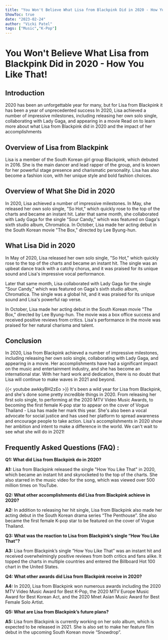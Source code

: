```yaml
---
title: "You Won't Believe What Lisa from Blackpink Did in 2020 - How You Like That!"
ShowToc: true 
date: "2023-02-24"
author: "Vicki Patel" 
tags: ["Music","K-Pop"]
---
```

# You Won't Believe What Lisa from Blackpink Did in 2020 - How You Like That!

## Introduction 

2020 has been an unforgettable year for many, but for Lisa from Blackpink it has been a year of unprecedented success In 2020, Lisa achieved a number of impressive milestones, including releasing her own solo single, collaborating with Lady Gaga, and appearing in a movie Read on to learn more about what Lisa from Blackpink did in 2020 and the impact of her accomplishments

## Overview of Lisa from Blackpink

Lisa is a member of the South Korean girl group Blackpink, which debuted in 2016. She is the main dancer and lead rapper of the group, and is known for her powerful stage presence and charismatic personality. Lisa has also become a fashion icon, with her unique style and bold fashion choices. 

## Overview of What She Did in 2020

In 2020, Lisa achieved a number of impressive milestones. In May, she released her own solo single, "So Hot," which quickly rose to the top of the charts and became an instant hit. Later that same month, she collaborated with Lady Gaga for the single "Sour Candy," which was featured on Gaga's sixth studio album, Chromatica. In October, Lisa made her acting debut in the South Korean movie "The Box," directed by Lee Byung-hun. 

## What Lisa Did in 2020

In May of 2020, Lisa released her own solo single, "So Hot," which quickly rose to the top of the charts and became an instant hit. The single was an upbeat dance track with a catchy chorus, and it was praised for its unique sound and Lisa's impressive vocal performance. 

Later that same month, Lisa collaborated with Lady Gaga for the single "Sour Candy," which was featured on Gaga's sixth studio album, Chromatica. The single was a global hit, and it was praised for its unique sound and Lisa's powerful rap verse. 

In October, Lisa made her acting debut in the South Korean movie "The Box," directed by Lee Byung-hun. The movie was a box office success and received positive reviews from critics. Lisa's performance in the movie was praised for her natural charisma and talent. 

## Conclusion

In 2020, Lisa from Blackpink achieved a number of impressive milestones, including releasing her own solo single, collaborating with Lady Gaga, and appearing in a movie. Her accomplishments have had a significant impact on the music and entertainment industry, and she has become an international star. With her hard work and dedication, there is no doubt that Lisa will continue to make waves in 2021 and beyond.

{{< youtube awkkyBH2zEo >}} 
It's been a wild year for Lisa from Blackpink, and she's done some pretty incredible things in 2020. From releasing her first solo single, to performing at the 2020 MTV Video Music Awards, to becoming the first female K-pop star to appear on the cover of Vogue Thailand - Lisa has made her mark this year. She's also been a vocal advocate for social justice and has used her platform to spread awareness and encourage people to take action. Lisa's accomplishments in 2020 show her ambition and intent to make a difference in the world. We can't wait to see what she will do in 2021!

## Frequently Asked Questions (FAQ) :
**Q1: What did Lisa from Blackpink do in 2020?**

**A1:** Lisa from Blackpink released the single "How You Like That" in 2020, which became an instant hit and skyrocketed to the top of the charts. She also starred in the music video for the song, which was viewed over 500 million times on YouTube. 

**Q2: What other accomplishments did Lisa from Blackpink achieve in 2020?**

**A2:** In addition to releasing her hit single, Lisa from Blackpink also made her acting debut in the South Korean drama series “The Penthouse”. She also became the first female K-pop star to be featured on the cover of Vogue Thailand. 

**Q3: What was the reaction to Lisa from Blackpink’s single “How You Like That”?**

**A3:** Lisa from Blackpink’s single “How You Like That” was an instant hit and received overwhelmingly positive reviews from both critics and fans alike. It topped the charts in multiple countries and entered the Billboard Hot 100 chart in the United States. 

**Q4: What other awards did Lisa from Blackpink receive in 2020?**

**A4:** In 2020, Lisa from Blackpink won numerous awards including the 2020 MTV Video Music Award for Best K-Pop, the 2020 MTV Europe Music Award for Best Korean Act, and the 2020 Mnet Asian Music Award for Best Female Solo Artist. 

**Q5: What are Lisa from Blackpink’s future plans?**

**A5:** Lisa from Blackpink is currently working on her solo album, which is expected to be released in 2021. She is also set to make her feature film debut in the upcoming South Korean movie “Snowdrop”.



